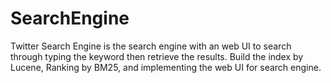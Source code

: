 # SearchEngine
Twitter Search Engine is the search engine with an web UI to search through typing the keyword then retrieve the results.
Build the index by Lucene, Ranking by BM25, and implementing the web UI for search engine.


